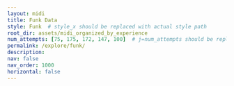 ```yaml
---
layout: midi
title: Funk Data
style: Funk  # style_x should be replaced with actual style path
root_dir: assets/midi_organized_by_experience
num_attempts: [75, 175, 172, 147, 100]  # j=num_attempts should be replaced with the actual number of attempts
permalink: /explore/funk/
description: 
nav: false
nav_order: 1000
horizontal: false
---
```


<br/><br/>
